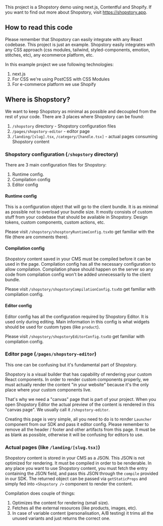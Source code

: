 This project is a Shopstory demo using next.js, Contentful and Shopify. If you want to find out more about Shopstory, visit https://shopstory.app.

## How to read this code

Please remember that Shopstory can easily integrate with any React codebase. This project is just an example. Shopstory easily integrates with any CSS approach (css modules, tailwind, styled-components, emotion, stitches, etc), any ecommerce platform, etc.

In this example project we use following technologies:

1. next.js
2. For CSS we're using PostCSS with CSS Modules
3. For e-commerce platform we use Shopify

## Where is Shopstory?

We want to keep Shopstory as minimal as possible and decoupled from the rest of your code. There are 3 places where Shopstory can be found:

1. `/shopstory` directory - Shopstory configuration files
2. `/pages/shopstory-editor` - editor page
3. `/landing/[slug].tsx`, `/category/[handle.tsx]` - actual pages consuming Shopstory content

### Shopstory configuration (`/shopstory` directory)

There are 3 main configuration files for Shopstory:

1. Runtime config.
2. Compilation config
3. Editor config

#### Runtime config

This is a configuration object that will go to the client bundle. It is as minimal as possible not to overload your bundle size. It mostly consists of custom stuff from your codebase that should be available in Shopstory. Design tokens, custom components, custom actions, etc.

Please visit `/shopstory/shosptoryRuntimeConfig.tsx`to get familiar with the file (there are comments there).

#### Compilation config

Shopstory content saved in your CMS must be compiled before it can be used in the page. Compilation config has all the necessary configuration to allow compilation. Compilation phase should happen on the server so any code from compilation config won't be added unnecessarily to the client bundle.

Please visit `/shopstory/shopstoryCompilationConfig.tsx`to get familiar with compilation config.

#### Editor config

Editor config has all the configuration required by Shopstory Editor. It is used only during editing. Main information in this config is what widgets should be used for custom types (like `product`).

Please visit `/shopstory/shopstoryEditorConfig.tsx`to get familiar with compilation config.

### Editor page (`/pages/shopstory-editor`)

This one can be confusing but it's fundamental part of Shopstory.

Shopstory is a visual builder that has capability of rendering your custom React components. In order to render custom components properly, we must actually render the content "in your website" because it's the only place where your custom components live.

That's why we need a "canvas" page that is part of your project. When you open Shopstory Editor the actual preview of the content is rendered in this "canvas page". We usually call it `/shopstory-editor`.

Creating this page is very simple, all you need to do is to render `Launcher` component from our SDK and pass it editor config. Please remember to remove all the header / footer and other artifacts from this page. It must be as blank as possible, otherwise it will be confusing for editors to use.

### Actual pages (like `/landing/[slug.tsx]`)

Shopstory content is stored in your CMS as a JSON. This JSON is not optimized for rendering. It must be compiled in order to be renderable. In any place you want to use Shopstory content, you must fetch the entry containing the JSON field, and pass this JSON through the `compile` provided in our SDK. The returned object can be passed via `getStaticProps` and simply fed into `<Shopstory />` component to render the content.

Compilation does couple of things:

1. Optimizes the content for rendering (small size).
2. Fetches all the external resources (like products, images, etc).
3. In case of variable content (personalisation, A/B testing) it trims all the unused variants and just returns the correct one.
